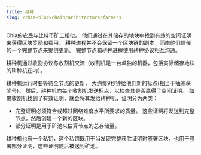```yaml
---
title: 耕种
slug: /chia-blockchain/architecture/farmers
---
```


Chia的农民与比特币矿工相似。 他们通过在其储存的地块中找到有效的空间证明来获得区块奖励和费用。 耕种进程并不会保留一个区块链的副本，而由他们信任的一个完整节点来提供更新。 完整节点和耕种进程使用耕种协议相互沟通。

耕种机通过收割协议与收割机交流（收割机是一台单独的机器，包括实际储存地块的耕种机在内）。

耕种机运行时要等待全节点的更新， 大约每9秒钟给他们新的标点(相当于抽签获奖号)。 然后，耕种机向每个收割机发送标点，以检查其是否赢得了空间证明。 如果收割机找到了有效证明，就会将其发给耕种机，证明分为两类：

- 完整证明必须符合或超过网络难度水平所要求的质量。 这些证明将发送到完整节点，然后创建一个新的区块。
- 部分证明是用于矿池来估算节点的总存储量。

耕种机也有一个私钥，这个私钥既用于当发现完整获胜证明时签署区块，也用于签署部分证明，这些证明随后被送到矿池。
